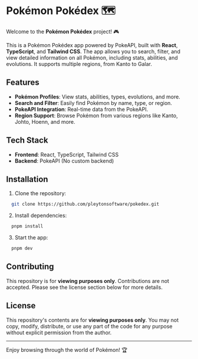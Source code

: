 # Pokémon Pokédex 🗺️

Welcome to the **Pokémon Pokédex** project! 🎮

This is a Pokémon Pokédex app powered by PokeAPI, built with **React**, **TypeScript**, and **Tailwind CSS**. The app allows you to search, filter, and view detailed information on all Pokémon, including stats, abilities, and evolutions. It supports multiple regions, from Kanto to Galar.

## Features

-   **Pokémon Profiles**: View stats, abilities, types, evolutions, and more.
-   **Search and Filter**: Easily find Pokémon by name, type, or region.
-   **PokeAPI Integration**: Real-time data from the PokeAPI.
-   **Region Support**: Browse Pokémon from various regions like Kanto, Johto, Hoenn, and more.

## Tech Stack

-   **Frontend**: React, TypeScript, Tailwind CSS
-   **Backend**: PokeAPI (No custom backend)

## Installation

1. Clone the repository:

```bash
  git clone https://github.com/pleytonsoftware/pokedex.git
```

2. Install dependencies:

```bash
  pnpm install
```

3. Start the app:

```bash
  pnpm dev
```

## Contributing

This repository is for **viewing purposes only**. Contributions are not accepted. Please see the license section below for more details.

## License

This repository's contents are for **viewing purposes only**. You may not copy, modify, distribute, or use any part of the code for any purpose without explicit permission from the author.

---

Enjoy browsing through the world of Pokémon! 🏆
